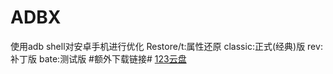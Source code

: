 # ADBX
使用adb shell对安卓手机进行优化
Restore/t:属性还原
classic:正式(经典)版
rev:补丁版
bate:测试版
#额外下载链接#
<a href="https://www.123pan.com/s/XyA5Vv-toyhd.html">123云盘</a>
